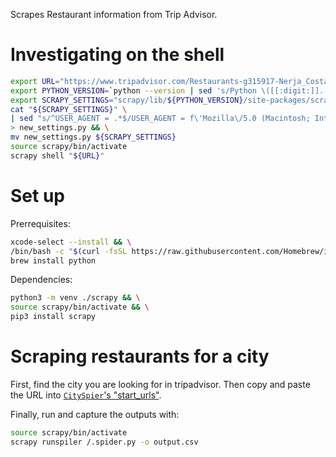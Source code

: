 Scrapes Restaurant information from Trip Advisor.

# Investigating on the shell
```bash
export URL="https://www.tripadvisor.com/Restaurants-g315917-Nerja_Costa_del_Sol_Province_of_Malaga_Andalucia.html" && \
export PYTHON_VERSION=`python --version | sed 's/Python \([[:digit:]].[[:digit:]]\+\).*/python\1/g'` && \
export SCRAPY_SETTINGS="scrapy/lib/${PYTHON_VERSION}/site-packages/scrapy/settings/default_settings.py" && \
cat "${SCRAPY_SETTINGS}" \
| sed "s/^USER_AGENT = .*$/USER_AGENT = f\'Mozilla\/5.0 (Macintosh; Intel Mac OS X 10_15_7) AppleWebKit\/537.36 (KHTML, like Gecko) Chrome\/114.0.0.0 Safari\/537.36\'/g" \
> new_settings.py && \
mv new_settings.py ${SCRAPY_SETTINGS}
source scrapy/bin/activate
scrapy shell "${URL}"
```

# Set up
Prerrequisites:
```bash
xcode-select --install && \
/bin/bash -c "$(curl -fsSL https://raw.githubusercontent.com/Homebrew/install/HEAD/install.sh)" && \
brew install python
```

Dependencies:
```bash
python3 -m venv ./scrapy && \
source scrapy/bin/activate && \
pip3 install scrapy
```

# Scraping restaurants for a city
First, find the city you are looking for in tripadvisor. Then copy and paste the URL into [`CitySpier`'s "start_urls"](https://github.com/hk6an6/city-scraper/blob/47b5a7f70e69da267d0753dc8725b59556df2c9b/spider.py#L31).

Finally, run and capture the outputs with:
```bash
source scrapy/bin/activate
scrapy runspiler /.spider.py -o output.csv
```
